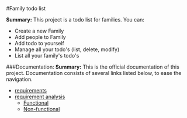 #Family todo list

**Summary:** This project is a todo list for families. You can:
  * Create a new Family
  * Add people to Family
  * Add todo to yourself
  * Manage all your todo's (list, delete, modify)
  * List all your family's todo's

  ###Documentation:
  **Summary:** This is the official documentation of this project. Documentation consists of several links listed below, to ease the navigation.

  * [requirements](blank)
  * [requirement analysis](blank)
    * [Functional](blank)
    * [Non-functional](blank)
